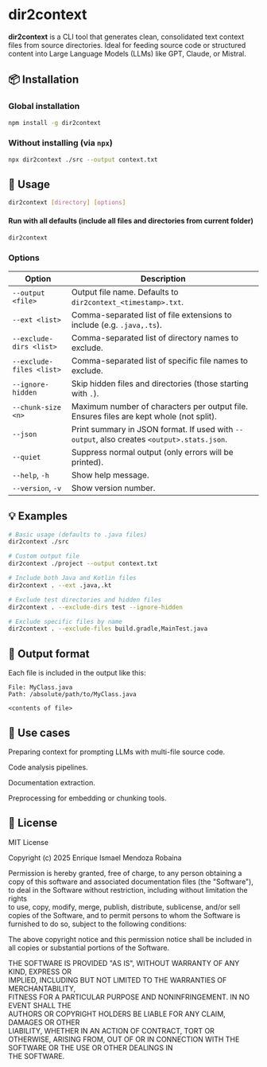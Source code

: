 # dir2context

**dir2context** is a CLI tool that generates clean, consolidated text context files from source directories. Ideal for feeding source code or structured content into Large Language Models (LLMs) like GPT, Claude, or Mistral.

## 📦 Installation

### Global installation

```bash
npm install -g dir2context
```

### Without installing (via `npx`)
```bash
npx dir2context ./src --output context.txt
```

## 🚀 Usage

```bash
dir2context [directory] [options]
```

#### Run with all defaults (include all files and directories from current folder)

```bash
dir2context
```

### Options

| Option                   | Description                                                                                   |
|--------------------------|-----------------------------------------------------------------------------------------------|
| `--output <file>`        | Output file name. Defaults to `dir2context_<timestamp>.txt`.                                  |
| `--ext <list>`           | Comma-separated list of file extensions to include (e.g. `.java,.ts`).                        |
| `--exclude-dirs <list>`  | Comma-separated list of directory names to exclude.                                           |
| `--exclude-files <list>` | Comma-separated list of specific file names to exclude.                                       |
| `--ignore-hidden`        | Skip hidden files and directories (those starting with `.`).                                  |
| `--chunk-size <n>`       | Maximum number of characters per output file. Ensures files are kept whole (not split).       |
| `--json`                 | Print summary in JSON format. If used with `--output`, also creates `<output>.stats.json`.    |
| `--quiet`                | Suppress normal output (only errors will be printed).                                         |
| `--help`, `-h`           | Show help message.                                                                            |
| `--version`, `-v`        | Show version number.                                                                          |

## 💡 Examples


```bash
# Basic usage (defaults to .java files)
dir2context ./src

# Custom output file
dir2context ./project --output context.txt

# Include both Java and Kotlin files
dir2context . --ext .java,.kt

# Exclude test directories and hidden files
dir2context . --exclude-dirs test --ignore-hidden

# Exclude specific files by name
dir2context . --exclude-files build.gradle,MainTest.java
``` 

## 📁 Output format

Each file is included in the output like this:
```
File: MyClass.java
Path: /absolute/path/to/MyClass.java

<contents of file>
```

## 🧠 Use cases

Preparing context for prompting LLMs with multi-file source code.

Code analysis pipelines.

Documentation extraction.

Preprocessing for embedding or chunking tools.


## 🪪 License

MIT License

Copyright (c) 2025 Enrique Ismael Mendoza Robaina

Permission is hereby granted, free of charge, to any person obtaining a copy
of this software and associated documentation files (the "Software"), to deal
in the Software without restriction, including without limitation the rights  
to use, copy, modify, merge, publish, distribute, sublicense, and/or sell     
copies of the Software, and to permit persons to whom the Software is         
furnished to do so, subject to the following conditions:                      

The above copyright notice and this permission notice shall be included in    
all copies or substantial portions of the Software.                           

THE SOFTWARE IS PROVIDED "AS IS", WITHOUT WARRANTY OF ANY KIND, EXPRESS OR    
IMPLIED, INCLUDING BUT NOT LIMITED TO THE WARRANTIES OF MERCHANTABILITY,      
FITNESS FOR A PARTICULAR PURPOSE AND NONINFRINGEMENT. IN NO EVENT SHALL THE   
AUTHORS OR COPYRIGHT HOLDERS BE LIABLE FOR ANY CLAIM, DAMAGES OR OTHER        
LIABILITY, WHETHER IN AN ACTION OF CONTRACT, TORT OR OTHERWISE, ARISING FROM, 
OUT OF OR IN CONNECTION WITH THE SOFTWARE OR THE USE OR OTHER DEALINGS IN     
THE SOFTWARE.
